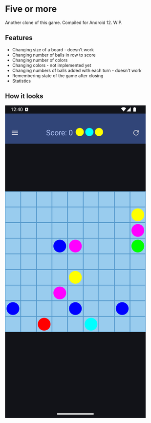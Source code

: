 # Five or more
Another clone of this game. Compiled for Android 12. WIP.

## Features
- Changing size of a board - doesn't work
- Changing number of balls in row to score
- Changing number of colors
- Changing colors - not implemented yet
- Changing numbers of balls added with each turn - doesn't work
- Remembering state of the game after closing
- Statistics

## How it looks
![Screenshot](https://github.com/JanGawronski/fiveormore/blob/main/Screenshot.png?raw=true)
